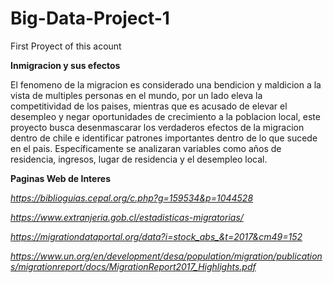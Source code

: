 # Big-Data-Project-1
First Proyect of this acount

**Inmigracion y sus efectos**

El fenomeno de la migracion es considerado una bendicion y maldicion a la vista de multiples personas en el mundo, por un lado eleva la competitividad de los paises, mientras que es acusado de elevar el desempleo y negar oportunidades de crecimiento a la poblacion local, este proyecto busca desenmascarar los verdaderos efectos de la migracion dentro de chile e identificar patrones importantes dentro de lo que sucede en el pais.
Específicamente se analizaran variables como años de residencia, ingresos, lugar de residencia y el desempleo local.

**Paginas Web de Interes**

*https://biblioguias.cepal.org/c.php?g=159534&p=1044528*

*https://www.extranjeria.gob.cl/estadisticas-migratorias/*

*https://migrationdataportal.org/data?i=stock_abs_&t=2017&cm49=152*

*https://www.un.org/en/development/desa/population/migration/publications/migrationreport/docs/MigrationReport2017_Highlights.pdf*

